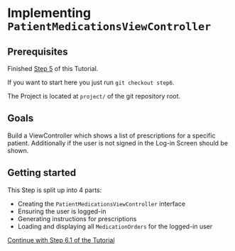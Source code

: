 # Implementing `PatientMedicationsViewController`

## Prerequisites
Finished [Step 5](STEP5.md) of this Tutorial.

If you want to start here you just run `git checkout step6`.

The Project is located at `project/` of the git repository root.

## Goals
Build a ViewController which shows a list of prescriptions for a specific patient.
Additionally if the user is not signed in the Log-in Screen should be shown.

## Getting started
This Step is split up into 4 parts:
- Creating the `PatientMedicationsViewController` interface
- Ensuring the user is logged-in
- Generating instructions for prescriptions
- Loading and displaying all `MedicationOrders` for the logged-in user

[Continue with Step 6.1 of the Tutorial](STEP6-1.md)
